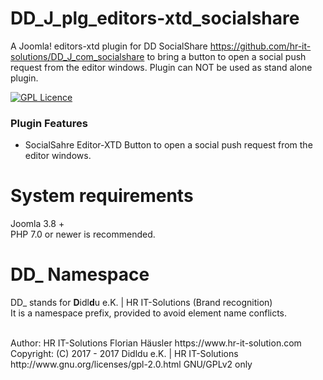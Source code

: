 # DD_J_plg_editors-xtd_socialshare
A Joomla! editors-xtd plugin for DD SocialShare https://github.com/hr-it-solutions/DD_J_com_socialshare to bring a button to open a social push request from the editor windows. Plugin can NOT be used as stand alone plugin.

[![GPL Licence](https://badges.frapsoft.com/os/gpl/gpl.png?v=102)](https://opensource.org/licenses/GPL-2.0/)

### Plugin Features
- SocialSahre Editor-XTD Button to open a social push request from the editor windows.

# System requirements
Joomla 3.8 +                                                                                <br>
PHP 7.0 or newer is recommended.

# DD_ Namespace
DD_ stands for  **D**idl**d**u e.K. | HR IT-Solutions (Brand recognition)                   <br>
It is a namespace prefix, provided to avoid element name conflicts.

<br>
Author: HR IT-Solutions Florian Häusler https://www.hr-it-solution.com                      <br>
Copyright: (C) 2017 - 2017 Didldu e.K. | HR IT-Solutions                                    <br>
http://www.gnu.org/licenses/gpl-2.0.html GNU/GPLv2 only
